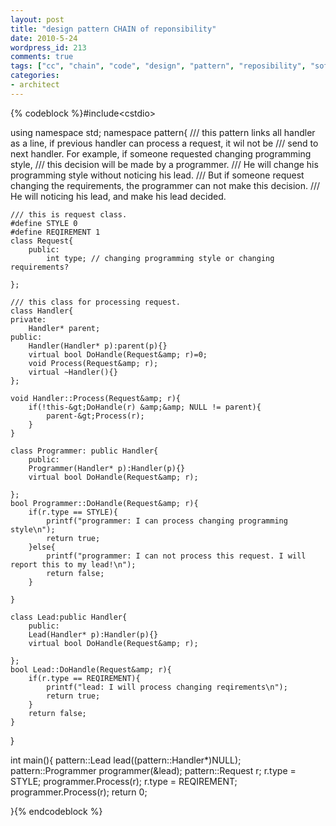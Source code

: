 ```yaml
---
layout: post
title: "design pattern CHAIN of reponsibility"
date: 2010-5-24
wordpress_id: 213
comments: true
tags: ["cc", "chain", "code", "design", "pattern", "reposibility", "software-architecture-code"]
categories:
- architect
---
```

<meta name="_edit_last" content="1" />
<meta name="_su_description" content="design pattern CHAIN of reponsibility" />
<meta name="_su_keywords" content="design pattern CHAIN of reponsibility" />
<meta name="_su_title" content="design pattern CHAIN of reponsibility" />
<meta name="views" content="603" />

{% codeblock %}#include&lt;cstdio&gt;

using namespace std;
namespace pattern{
	/// this pattern links all handler as a line, if previous handler can process a request, it wil not be
	/// send to next handler. For example, if someone requested changing programming style, 
	/// this decision will be made by a programmer. 
	/// He will change his programming style without noticing his lead. 
	/// But if someone request changing the requirements, the programmer can not make this decision. 
	/// He will noticing his lead, and make his lead decided.

	/// this is request class.
	#define STYLE 0
	#define REQIREMENT 1
	class Request{
		public:
			int type; // changing programming style or changing requirements?

	};

	/// this class for processing request.
	class Handler{
	private:
		Handler* parent;
	public:
		Handler(Handler* p):parent(p){}
		virtual bool DoHandle(Request&amp; r)=0;
		void Process(Request&amp; r);
		virtual ~Handler(){}
	};

	void Handler::Process(Request&amp; r){
		if(!this-&gt;DoHandle(r) &amp;&amp; NULL != parent){
			parent-&gt;Process(r);
		}
	}

	class Programmer: public Handler{
		public:
		Programmer(Handler* p):Handler(p){}
		virtual bool DoHandle(Request&amp; r);

	};
	bool Programmer::DoHandle(Request&amp; r){
		if(r.type == STYLE){
			printf("programmer: I can process changing programming style\n");
			return true;
		}else{
			printf("programmer: I can not process this request. I will report this to my lead!\n");
			return false;
		}

	}

	class Lead:public Handler{
		public:
		Lead(Handler* p):Handler(p){}
		virtual bool DoHandle(Request&amp; r);

	};
	bool Lead::DoHandle(Request&amp; r){
		if(r.type == REQIREMENT){
			printf("lead: I will process changing reqirements\n");
			return true;
		}
		return false;
	}
}

int main(){
	pattern::Lead lead((pattern::Handler*)NULL);
	pattern::Programmer programmer(&amp;lead);
	pattern::Request r;
	r.type = STYLE;
	programmer.Process(r);
	r.type = REQIREMENT;
	programmer.Process(r);
	return 0;

}{% endcodeblock %}
 
